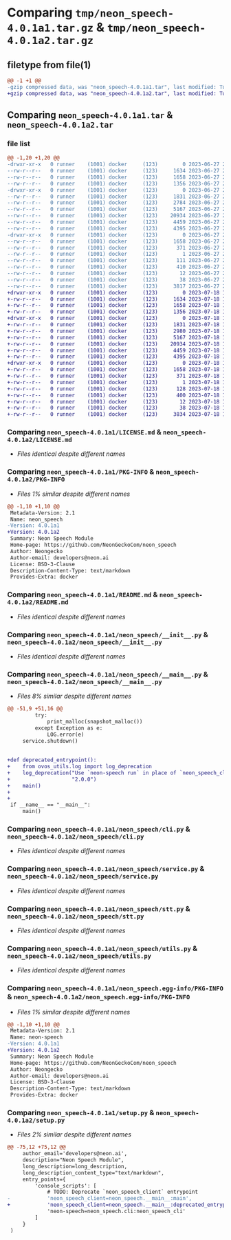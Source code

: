 # Comparing `tmp/neon_speech-4.0.1a1.tar.gz` & `tmp/neon_speech-4.0.1a2.tar.gz`

## filetype from file(1)

```diff
@@ -1 +1 @@
-gzip compressed data, was "neon_speech-4.0.1a1.tar", last modified: Tue Jun 27 21:42:56 2023, max compression
+gzip compressed data, was "neon_speech-4.0.1a2.tar", last modified: Tue Jul 18 19:00:22 2023, max compression
```

## Comparing `neon_speech-4.0.1a1.tar` & `neon_speech-4.0.1a2.tar`

### file list

```diff
@@ -1,20 +1,20 @@
-drwxr-xr-x   0 runner    (1001) docker     (123)        0 2023-06-27 21:42:56.564944 neon_speech-4.0.1a1/
--rw-r--r--   0 runner    (1001) docker     (123)     1634 2023-06-27 21:42:51.000000 neon_speech-4.0.1a1/LICENSE.md
--rw-r--r--   0 runner    (1001) docker     (123)     1658 2023-06-27 21:42:56.564944 neon_speech-4.0.1a1/PKG-INFO
--rw-r--r--   0 runner    (1001) docker     (123)     1356 2023-06-27 21:42:51.000000 neon_speech-4.0.1a1/README.md
-drwxr-xr-x   0 runner    (1001) docker     (123)        0 2023-06-27 21:42:56.560944 neon_speech-4.0.1a1/neon_speech/
--rw-r--r--   0 runner    (1001) docker     (123)     1831 2023-06-27 21:42:51.000000 neon_speech-4.0.1a1/neon_speech/__init__.py
--rw-r--r--   0 runner    (1001) docker     (123)     2784 2023-06-27 21:42:51.000000 neon_speech-4.0.1a1/neon_speech/__main__.py
--rw-r--r--   0 runner    (1001) docker     (123)     5167 2023-06-27 21:42:51.000000 neon_speech-4.0.1a1/neon_speech/cli.py
--rw-r--r--   0 runner    (1001) docker     (123)    20934 2023-06-27 21:42:51.000000 neon_speech-4.0.1a1/neon_speech/service.py
--rw-r--r--   0 runner    (1001) docker     (123)     4459 2023-06-27 21:42:51.000000 neon_speech-4.0.1a1/neon_speech/stt.py
--rw-r--r--   0 runner    (1001) docker     (123)     4395 2023-06-27 21:42:51.000000 neon_speech-4.0.1a1/neon_speech/utils.py
-drwxr-xr-x   0 runner    (1001) docker     (123)        0 2023-06-27 21:42:56.564944 neon_speech-4.0.1a1/neon_speech.egg-info/
--rw-r--r--   0 runner    (1001) docker     (123)     1658 2023-06-27 21:42:56.000000 neon_speech-4.0.1a1/neon_speech.egg-info/PKG-INFO
--rw-r--r--   0 runner    (1001) docker     (123)      371 2023-06-27 21:42:56.000000 neon_speech-4.0.1a1/neon_speech.egg-info/SOURCES.txt
--rw-r--r--   0 runner    (1001) docker     (123)        1 2023-06-27 21:42:56.000000 neon_speech-4.0.1a1/neon_speech.egg-info/dependency_links.txt
--rw-r--r--   0 runner    (1001) docker     (123)      111 2023-06-27 21:42:56.000000 neon_speech-4.0.1a1/neon_speech.egg-info/entry_points.txt
--rw-r--r--   0 runner    (1001) docker     (123)      410 2023-06-27 21:42:56.000000 neon_speech-4.0.1a1/neon_speech.egg-info/requires.txt
--rw-r--r--   0 runner    (1001) docker     (123)       12 2023-06-27 21:42:56.000000 neon_speech-4.0.1a1/neon_speech.egg-info/top_level.txt
--rw-r--r--   0 runner    (1001) docker     (123)       38 2023-06-27 21:42:56.564944 neon_speech-4.0.1a1/setup.cfg
--rw-r--r--   0 runner    (1001) docker     (123)     3817 2023-06-27 21:42:51.000000 neon_speech-4.0.1a1/setup.py
+drwxr-xr-x   0 runner    (1001) docker     (123)        0 2023-07-18 19:00:22.726611 neon_speech-4.0.1a2/
+-rw-r--r--   0 runner    (1001) docker     (123)     1634 2023-07-18 19:00:18.000000 neon_speech-4.0.1a2/LICENSE.md
+-rw-r--r--   0 runner    (1001) docker     (123)     1658 2023-07-18 19:00:22.726611 neon_speech-4.0.1a2/PKG-INFO
+-rw-r--r--   0 runner    (1001) docker     (123)     1356 2023-07-18 19:00:18.000000 neon_speech-4.0.1a2/README.md
+drwxr-xr-x   0 runner    (1001) docker     (123)        0 2023-07-18 19:00:22.722612 neon_speech-4.0.1a2/neon_speech/
+-rw-r--r--   0 runner    (1001) docker     (123)     1831 2023-07-18 19:00:18.000000 neon_speech-4.0.1a2/neon_speech/__init__.py
+-rw-r--r--   0 runner    (1001) docker     (123)     2980 2023-07-18 19:00:18.000000 neon_speech-4.0.1a2/neon_speech/__main__.py
+-rw-r--r--   0 runner    (1001) docker     (123)     5167 2023-07-18 19:00:18.000000 neon_speech-4.0.1a2/neon_speech/cli.py
+-rw-r--r--   0 runner    (1001) docker     (123)    20934 2023-07-18 19:00:18.000000 neon_speech-4.0.1a2/neon_speech/service.py
+-rw-r--r--   0 runner    (1001) docker     (123)     4459 2023-07-18 19:00:18.000000 neon_speech-4.0.1a2/neon_speech/stt.py
+-rw-r--r--   0 runner    (1001) docker     (123)     4395 2023-07-18 19:00:18.000000 neon_speech-4.0.1a2/neon_speech/utils.py
+drwxr-xr-x   0 runner    (1001) docker     (123)        0 2023-07-18 19:00:22.726611 neon_speech-4.0.1a2/neon_speech.egg-info/
+-rw-r--r--   0 runner    (1001) docker     (123)     1658 2023-07-18 19:00:22.000000 neon_speech-4.0.1a2/neon_speech.egg-info/PKG-INFO
+-rw-r--r--   0 runner    (1001) docker     (123)      371 2023-07-18 19:00:22.000000 neon_speech-4.0.1a2/neon_speech.egg-info/SOURCES.txt
+-rw-r--r--   0 runner    (1001) docker     (123)        1 2023-07-18 19:00:22.000000 neon_speech-4.0.1a2/neon_speech.egg-info/dependency_links.txt
+-rw-r--r--   0 runner    (1001) docker     (123)      128 2023-07-18 19:00:22.000000 neon_speech-4.0.1a2/neon_speech.egg-info/entry_points.txt
+-rw-r--r--   0 runner    (1001) docker     (123)      400 2023-07-18 19:00:22.000000 neon_speech-4.0.1a2/neon_speech.egg-info/requires.txt
+-rw-r--r--   0 runner    (1001) docker     (123)       12 2023-07-18 19:00:22.000000 neon_speech-4.0.1a2/neon_speech.egg-info/top_level.txt
+-rw-r--r--   0 runner    (1001) docker     (123)       38 2023-07-18 19:00:22.726611 neon_speech-4.0.1a2/setup.cfg
+-rw-r--r--   0 runner    (1001) docker     (123)     3834 2023-07-18 19:00:18.000000 neon_speech-4.0.1a2/setup.py
```

### Comparing `neon_speech-4.0.1a1/LICENSE.md` & `neon_speech-4.0.1a2/LICENSE.md`

 * *Files identical despite different names*

### Comparing `neon_speech-4.0.1a1/PKG-INFO` & `neon_speech-4.0.1a2/PKG-INFO`

 * *Files 1% similar despite different names*

```diff
@@ -1,10 +1,10 @@
 Metadata-Version: 2.1
 Name: neon_speech
-Version: 4.0.1a1
+Version: 4.0.1a2
 Summary: Neon Speech Module
 Home-page: https://github.com/NeonGeckoCom/neon_speech
 Author: Neongecko
 Author-email: developers@neon.ai
 License: BSD-3-Clause
 Description-Content-Type: text/markdown
 Provides-Extra: docker
```

### Comparing `neon_speech-4.0.1a1/README.md` & `neon_speech-4.0.1a2/README.md`

 * *Files identical despite different names*

### Comparing `neon_speech-4.0.1a1/neon_speech/__init__.py` & `neon_speech-4.0.1a2/neon_speech/__init__.py`

 * *Files identical despite different names*

### Comparing `neon_speech-4.0.1a1/neon_speech/__main__.py` & `neon_speech-4.0.1a2/neon_speech/__main__.py`

 * *Files 8% similar despite different names*

```diff
@@ -51,9 +51,16 @@
         try:
             print_malloc(snapshot_malloc())
         except Exception as e:
             LOG.error(e)
     service.shutdown()
 
 
+def deprecated_entrypoint():
+    from ovos_utils.log import log_deprecation
+    log_deprecation("Use `neon-speech run` in place of `neon_speech_client`",
+                    "2.0.0")
+    main()
+
+
 if __name__ == "__main__":
     main()
```

### Comparing `neon_speech-4.0.1a1/neon_speech/cli.py` & `neon_speech-4.0.1a2/neon_speech/cli.py`

 * *Files identical despite different names*

### Comparing `neon_speech-4.0.1a1/neon_speech/service.py` & `neon_speech-4.0.1a2/neon_speech/service.py`

 * *Files identical despite different names*

### Comparing `neon_speech-4.0.1a1/neon_speech/stt.py` & `neon_speech-4.0.1a2/neon_speech/stt.py`

 * *Files identical despite different names*

### Comparing `neon_speech-4.0.1a1/neon_speech/utils.py` & `neon_speech-4.0.1a2/neon_speech/utils.py`

 * *Files identical despite different names*

### Comparing `neon_speech-4.0.1a1/neon_speech.egg-info/PKG-INFO` & `neon_speech-4.0.1a2/neon_speech.egg-info/PKG-INFO`

 * *Files 1% similar despite different names*

```diff
@@ -1,10 +1,10 @@
 Metadata-Version: 2.1
 Name: neon-speech
-Version: 4.0.1a1
+Version: 4.0.1a2
 Summary: Neon Speech Module
 Home-page: https://github.com/NeonGeckoCom/neon_speech
 Author: Neongecko
 Author-email: developers@neon.ai
 License: BSD-3-Clause
 Description-Content-Type: text/markdown
 Provides-Extra: docker
```

### Comparing `neon_speech-4.0.1a1/setup.py` & `neon_speech-4.0.1a2/setup.py`

 * *Files 2% similar despite different names*

```diff
@@ -75,12 +75,12 @@
     author_email='developers@neon.ai',
     description="Neon Speech Module",
     long_description=long_description,
     long_description_content_type="text/markdown",
     entry_points={
         'console_scripts': [
             # TODO: Deprecate `neon_speech_client` entrypoint
-            'neon_speech_client=neon_speech.__main__:main',
+            'neon_speech_client=neon_speech.__main__:deprecated_entrypoint',
             'neon-speech=neon_speech.cli:neon_speech_cli'
         ]
     }
 )
```

